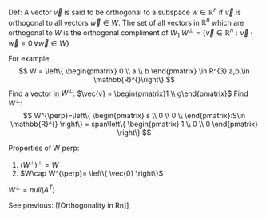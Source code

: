 Def: A vector $\vec{v}$ is said to be orthogonal to a subspace $w\in\mathbb{R}^{n}$ if $\vec{v}$ is orthogonal to all vectors $\vec{w}\in W$. The set of all vectors in $\mathbb{R}^{n}$ which are orthogonal to $W$ is the orthogonal compliment of $W_{1}$
$W^{\perp}=\left\{\vec{v} \in\mathbb{R}^{n}:\vec{v}\cdot \vec{w}=0 \,\forall \vec{w} \in W  \right\}$

For example: 
$$
W = \left\{ \begin{pmatrix}
0 \\ a \\ b 
\end{pmatrix} \in  R^{3}:a,b,\in \mathbb{R}^{}\right\}
$$
Find a vector in $W^{\perp}$:
$\vec{v} = \begin{pmatrix}1 \\ g\end{pmatrix}$
Find $W^{\perp}:$
$$
W^{\perp}=\left\{ \begin{pmatrix}
s \\ 0 \\ 0 \\
\end{pmatrix}:S\in \mathbb{R}^{} \right\} = span\left\{ \begin{pmatrix}
1 \\ 0 \\ 0
\end{pmatrix} \right\}
$$

Properties of W perp: 
1) $(W^{\perp})^{\perp}=W$ 
2) $W\cap W^{\perp}= \left\{ \vec{0} \right\}$

$W^{\perp}=null(A^{T})$

See previous: [[Orthogonality in Rn]]
